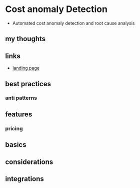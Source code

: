 # Cost anomaly Detection

- Automated cost anomaly detection and root cause analysis

## my thoughts

## links

- [landing page](https://aws.amazon.com/aws-cost-management/aws-cost-anomaly-detection/)

## best practices

### anti patterns

## features

### pricing

## basics

## considerations

## integrations
